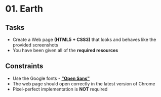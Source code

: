 # 01. Earth

## Tasks
* Create a Web page **(HTML5 + CSS3)** that looks and behaves like the provided screenshots
* You have been given all of the **required resources**

## Constraints
* Use the Google fonts - [**"Open Sans"**](https://fonts.google.com/specimen/Open+Sans)
* The web page should open correctly in the latest version of Chrome
* Pixel-perfect implementation is **NOT** required
